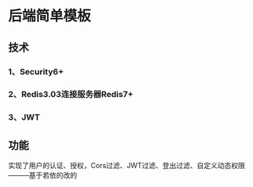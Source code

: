 # 后端简单模板
## 技术
  ### 1、Security6+
  ### 2、Redis3.03连接服务器Redis7+
  ### 3、JWT
## 功能
 实现了用户的认证、授权，Cors过滤、JWT过滤、登出过滤、自定义动态权限
                                               ———基于若依的改的
